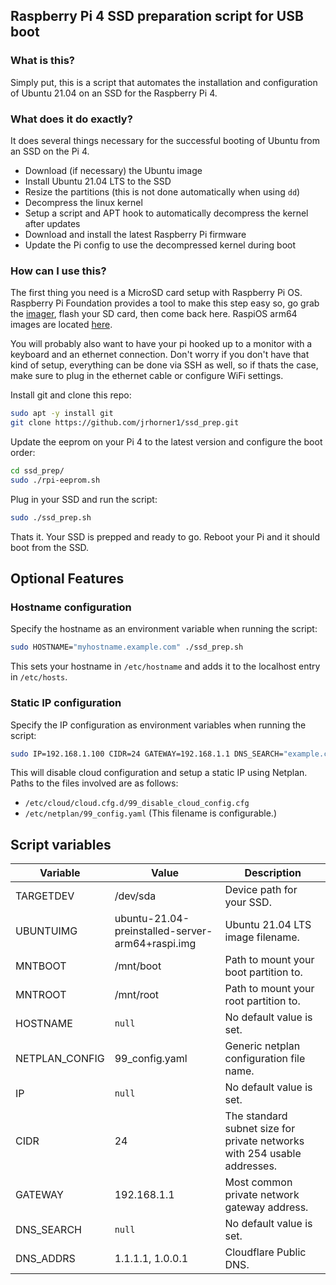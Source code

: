 ## Raspberry Pi 4 SSD preparation script for USB boot

### What is this? 
Simply put, this is a script that automates the installation and configuration of Ubuntu 21.04 on an SSD for the Raspberry Pi 4. 

### What does it do exactly?
It does several things necessary for the successful booting of Ubuntu from an SSD on the Pi 4. 
* Download (if necessary) the Ubuntu image
* Install Ubuntu 21.04 LTS to the SSD
* Resize the partitions (this is not done automatically when using `dd`)
* Decompress the linux kernel
* Setup a script and APT hook to automatically decompress the kernel after updates
* Download and install the latest Raspberry Pi firmware
* Update the Pi config to use the decompressed kernel during boot

### How can I use this? 
The first thing you need is a MicroSD card setup with Raspberry Pi OS. Raspberry Pi Foundation provides a tool to make this step easy so, go grab the [imager](https://downloads.raspberrypi.org/imager/), flash your SD card, then come back here. RaspiOS arm64 images are located [here](https://downloads.raspberrypi.org/raspios_lite_arm64/images/).

You will probably also want to have your pi hooked up to a monitor with a keyboard and an ethernet connection. Don't worry if you don't have that kind of setup, everything can be done via SSH as well, so if thats the case, make sure to plug in the ethernet cable or configure WiFi settings.

Install git and clone this repo:
```bash
sudo apt -y install git
git clone https://github.com/jrhorner1/ssd_prep.git
```

Update the eeprom on your Pi 4 to the latest version and configure the boot order:
```bash
cd ssd_prep/
sudo ./rpi-eeprom.sh
```

Plug in your SSD and run the script:
```bash
sudo ./ssd_prep.sh
```

Thats it. Your SSD is prepped and ready to go. Reboot your Pi and it should boot from the SSD. 

## Optional Features

### Hostname configuration
Specify the hostname as an environment variable when running the script:
```bash
sudo HOSTNAME="myhostname.example.com" ./ssd_prep.sh
```
This sets your hostname in `/etc/hostname` and adds it to the localhost entry in `/etc/hosts`.

### Static IP configuration
Specify the IP configuration as environment variables when running the script:
```bash
sudo IP=192.168.1.100 CIDR=24 GATEWAY=192.168.1.1 DNS_SEARCH="example.com" DNS_ADDRS="1.1.1.1, 1.0.0.1" ./ssd_prep.sh
```
This will disable cloud configuration and setup a static IP using Netplan. Paths to the files involved are as follows:
* `/etc/cloud/cloud.cfg.d/99_disable_cloud_config.cfg`
* `/etc/netplan/99_config.yaml` (This filename is configurable.)

## Script variables
|Variable|Value|Description|
|---|---|---|
|TARGETDEV|/dev/sda|Device path for your SSD.|
|UBUNTUIMG|ubuntu-21.04-preinstalled-server-arm64+raspi.img|Ubuntu 21.04 LTS image filename.|
|MNTBOOT|/mnt/boot|Path to mount your boot partition to.|
|MNTROOT|/mnt/root|Path to mount your root partition to.|
|HOSTNAME|`null`|No default value is set.|
|NETPLAN_CONFIG|99_config.yaml|Generic netplan configuration file name.|
|IP|`null`|No default value is set.| 
|CIDR|24|The standard subnet size for private networks with 254 usable addresses.|
|GATEWAY|192.168.1.1|Most common private network gateway address.|
|DNS_SEARCH|`null`|No default value is set.|
|DNS_ADDRS|1.1.1.1, 1.0.0.1|Cloudflare Public DNS.|

